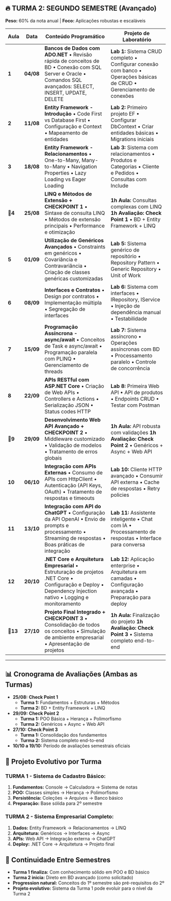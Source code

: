 
## 🔥 TURMA 2: SEGUNDO SEMESTRE (Avançado)
**Peso:** 60% da nota anual | **Foco:** Aplicações robustas e escaláveis

| Aula | Data | Conteúdo Programático | Projeto de Laboratório |
|------|------|----------------------|------------------------|
| **1** | **04/08** | **Bancos de Dados com ADO.NET**  • Revisão rápida de conceitos de BD  • Conexão com SQL Server e Oracle  • Comandos SQL avançados: SELECT, INSERT, UPDATE, DELETE | **Lab 1:** Sistema CRUD completo  • Configurar conexão com banco  • Operações básicas de CRUD  • Gerenciamento de conexões |
| **2** | **11/08** | **Entity Framework - Introdução**  • Code First vs Database First  • Configuração e Context  • Mapeamento de entidades | **Lab 2:** Primeiro projeto EF  • Configurar DbContext  • Criar entidades básicas  • Migrations iniciais |
| **3** | **18/08** | **Entity Framework - Relacionamentos**  • One-to-Many, Many-to-Many  • Navigation Properties  • Lazy Loading vs Eager Loading | **Lab 3:** Sistema com relacionamentos  • Produtos e Categorias  • Cliente e Pedidos  • Consultas com Include |
| **🎯4** | **25/08** | **LINQ e Métodos de Extensão + CHECKPOINT 1**  • Sintaxe de consulta LINQ  • Métodos de extensão principais  • Performance e otimização | **1h Aula:** Consultas complexas com LINQ  **1h Avaliação:** **Check Point 1**  • BD + Entity Framework + LINQ |
| **5** | **01/09** | **Utilização de Genéricos Avançados**  • Constraints em genéricos  • Covariância e Contravariância  • Criação de classes genéricas customizadas | **Lab 5:** Sistema genérico de repositório  • Repository Pattern  • Generic Repository  • Unit of Work |
| **6** | **08/09** | **Interfaces e Contratos**  • Design por contratos  • Implementação múltipla  • Segregação de interfaces | **Lab 6:** Sistema com interfaces  • IRepository, IService  • Injeção de dependência manual  • Testabilidade |
| **7** | **15/09** | **Programação Assíncrona - async/await**  • Conceitos de Task e async/await  • Programação paralela com PLINQ  • Gerenciamento de threads | **Lab 7:** Sistema assíncrono  • Operações assíncronas com BD  • Processamento paralelo  • Controle de concorrência |
| **8** | **22/09** | **APIs RESTful com ASP.NET Core**  • Criação de Web APIs  • Controllers e Actions  • Serialização JSON  • Status codes HTTP | **Lab 8:** Primeira Web API  • API de produtos  • Endpoints CRUD  • Testar com Postman |
| **🎯9** | **29/09** | **Desenvolvimento Web API Avançado + CHECKPOINT 2**  • Middleware customizado  • Validação de modelos  • Tratamento de erros globais | **1h Aula:** API robusta com validações  **1h Avaliação:** **Check Point 2**  • Genéricos + Async + Web API |
| **10** | **06/10** | **Integração com APIs Externas**  • Consumo de APIs com HttpClient  • Autenticação (API Keys, OAuth)  • Tratamento de respostas e timeouts | **Lab 10:** Cliente HTTP avançado  • Consumir API externa  • Cache de respostas  • Retry policies |
| **11** | **13/10** | **Integração com API do ChatGPT**  • Configuração da API OpenAI  • Envio de prompts e processamento  • Streaming de respostas  • Boas práticas de integração | **Lab 11:** Assistente inteligente  • Chat com IA  • Processamento de respostas  • Interface para conversa |
| **12** | **20/10** | **.NET Core e Arquitetura Empresarial**  • Estruturação de projetos .NET Core  • Configuração e Deploy  • Dependency Injection nativo  • Logging e monitoramento | **Lab 12:** Aplicação enterprise  • Arquitetura em camadas  • Configuração avançada  • Preparação para deploy |
| **🎯13** | **27/10** | **Projeto Final Integrado + CHECKPOINT 3**  • Consolidação de todos os conceitos  • Simulação de ambiente empresarial  • Apresentação de projetos | **1h Aula:** Finalização do projeto  **1h Avaliação:** **Check Point 3**  • Sistema completo end-to-end |

---


## 📊 Cronograma de Avaliações (Ambas as Turmas)
- **25/08:** **Check Point 1** 
  - **Turma 1:** Fundamentos + Estruturas + Métodos
  - **Turma 2:** BD + Entity Framework + LINQ
- **29/09:** **Check Point 2**
  - **Turma 1:** POO Básica + Herança + Polimorfismo
  - **Turma 2:** Genéricos + Async + Web API
- **27/10:** **Check Point 3**
  - **Turma 1:** Consolidação dos fundamentos
  - **Turma 2:** Sistema completo end-to-end
- **10/10 a 19/10:** Período de avaliações semestrais oficiais

## 🎯 Projeto Evolutivo por Turma

### TURMA 1 - Sistema de Cadastro Básico:
1. **Fundamentos:** Console → Calculadora → Sistema de notas
2. **POO:** Classes simples → Herança → Polimorfismo
3. **Persistência:** Coleções → Arquivos → Banco básico
4. **Preparação:** Base sólida para 2º semestre

### TURMA 2 - Sistema Empresarial Completo:
1. **Dados:** Entity Framework → Relacionamentos → LINQ
2. **Arquitetura:** Genéricos → Interfaces → Async
3. **APIs:** Web API → Integração externa → ChatGPT
4. **Deploy:** .NET Core → Arquitetura → Projeto final

## 🔄 Continuidade Entre Semestres
- **Turma 1 finaliza:** Com conhecimento sólido em POO e BD básico
- **Turma 2 inicia:** Direto em BD avançado (como solicitado)
- **Progression natural:** Conceitos do 1º semestre são pré-requisitos do 2º
- **Projeto evolutivo:** Sistema da Turma 1 pode evoluir para o nível da Turma 2